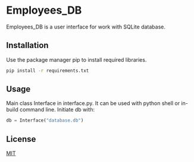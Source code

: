 # Employees_DB

Employees_DB is a user interface for work with SQLite database.

## Installation

Use the package manager pip to install required libraries.

```bash
pip install -r requirements.txt
```

## Usage

Main class Interface in interface.py. It can be used with python shell or in-build command line.
Initiate db with:
```python
db = Interface("database.db")
```

## License

[MIT](https://choosealicense.com/licenses/mit/)
